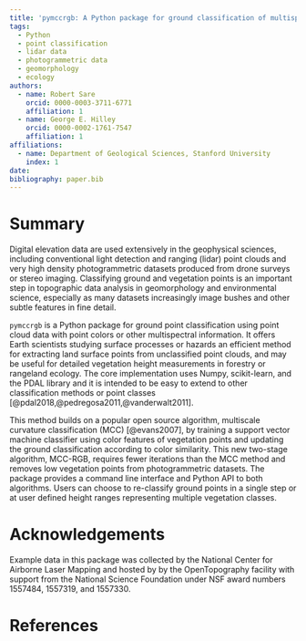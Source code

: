 ```yaml
---
title: 'pymccrgb: A Python package for ground classification of multispectral point cloud data'
tags:
  - Python
  - point classification
  - lidar data
  - photogrammetric data
  - geomorphology
  - ecology
authors:
  - name: Robert Sare
    orcid: 0000-0003-3711-6771
    affiliation: 1
  - name: George E. Hilley
    orcid: 0000-0002-1761-7547
    affiliation: 1
affiliations:
  - name: Department of Geological Sciences, Stanford University
    index: 1          
date: 
bibliography: paper.bib
---
```


# Summary

Digital elevation data are used extensively in the geophysical
sciences, including conventional light detection and ranging (lidar) point
clouds and very high density photogrammetric datasets produced from
drone surveys or stereo imaging. Classifying ground and vegetation
points is an important step in topographic data analysis in geomorphology and
environmental science, especially as many datasets increasingly image bushes and other
subtle features in fine detail.

`pymccrgb` is a Python package for ground point classification
using point cloud data with point colors or other multispectral information.
It offers Earth scientists studying surface processes or hazards an efficient
method for extracting land surface points from unclassified point clouds, and
may be useful for detailed vegetation height measurements in forestry or
rangeland ecology. The core implementation uses Numpy, scikit-learn, and the
PDAL library and it is intended to be easy to extend to other classification
methods or point classes [@pdal2018,@pedregosa2011,@vanderwalt2011].

This method builds on a popular open source algorithm, multiscale curvature
classification (MCC) [@evans2007], by training a support vector machine
classifier using color features of vegetation points and updating the ground
classification according to color similarity. This new two-stage algorithm,
MCC-RGB, requires fewer iterations than the
MCC method and removes low vegetation points from photogrammetric datasets.
The package provides a command line interface and Python API to both algorithms.
Users can choose to re-classify ground points in a single step or at user
defined height ranges representing multiple vegetation classes. 

# Acknowledgements

Example data in this package was collected by the National Center for
Airborne Laser Mapping and hosted by by the OpenTopography facility with
support from the National Science Foundation under NSF award numbers
1557484, 1557319, and 1557330.

# References

